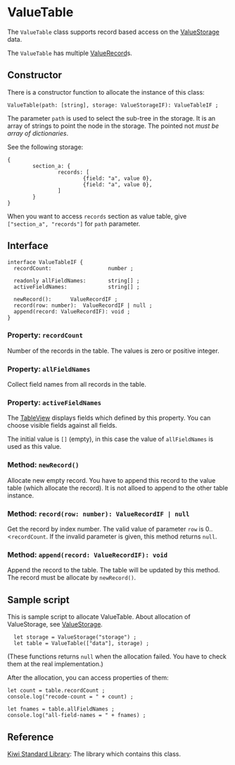 # ValueTable
The `ValueTable` class supports record based access on the [ValueStorage](https://github.com/steelwheels/KiwiScript/blob/master/KiwiLibrary/Document/Class/ValueStorage.md) data.

The `ValueTable` has multiple [ValueRecord](https://github.com/steelwheels/KiwiScript/blob/master/KiwiLibrary/Document/Class/ValueRecord.md)s.

## Constructor
There is a constructor function to allocate the instance of this class:
````
ValueTable(path: [string], storage: ValueStorageIF): ValueTableIF ;
````

The parameter `path` is used to select the sub-tree in the storage. It is an array of strings to point the node in the storage. The pointed not *must be array of dictionaries*.

See the following storage:
````
{
        section_a: {
                records: [
                        {field: "a", value 0},
                        {field: "a", value 0},
                ]
        }
}
````


When you want to access `records` section as value table, give `["section_a", "records"]` for `path` parameter.

## Interface
````
interface ValueTableIF {
  recordCount:                  number ;

  readonly allFieldNames:       string[] ;
  activeFieldNames:             string[] ;

  newRecord():		ValueRecordIF ;
  record(row: number):	ValueRecordIF | null ;
  append(record: ValueRecordIF): void ;
}
````

### Property: `recordCount`
Number of the records in the table. The values is zero or positive integer.

### Property: `allFieldNames`
Collect field names from all records in the table.

### Property: `activeFieldNames`
The [TableView](https://github.com/steelwheels/KiwiCompnents/blob/master/Document/Components/Table.md) displays fields which defined by this property.
You can choose visible fields against all fields.

The initial value is `[]` (empty), in this case the value of `allFieldNames` is used as this value.

### Method: `newRecord()`
Allocate new empty record. You have to append this record to the value table (which allocate the record). It is not alloed to append to the other table instance.

### Method: `record(row: number): ValueRecordIF | null`
Get the record by index number. The valid value of parameter `row` is 0..<`recordCount`. If the invalid parameter is given, this method returns `null`.

### Method: `append(record: ValueRecordIF): void`
Append the record to the table. The table will be updated by this method. The record must be allocate by `newRecord()`.

## Sample script
This is sample script to allocate ValueTable.
About allocation of ValueStorage, see [ValueStorage](https://github.com/steelwheels/KiwiScript/blob/master/KiwiLibrary/Document/Class/ValueStorage.md).
````
  let storage = ValueStorage("storage") ;
  let table = ValueTable(["data"], storage) ;
````
(These functions returns `null` when the allocation failed. You have to check them at the real implementation.)

After the allocation, you can access properties of them:
````
let count = table.recordCount ;
console.log("recode-count = " + count) ;

let fnames = table.allFieldNames ;
console.log("all-field-names = " + fnames) ;
````

## Reference
[Kiwi Standard Library](https://github.com/steelwheels/KiwiScript/blob/master/KiwiLibrary/Document/Library.md): The library which contains this class.



